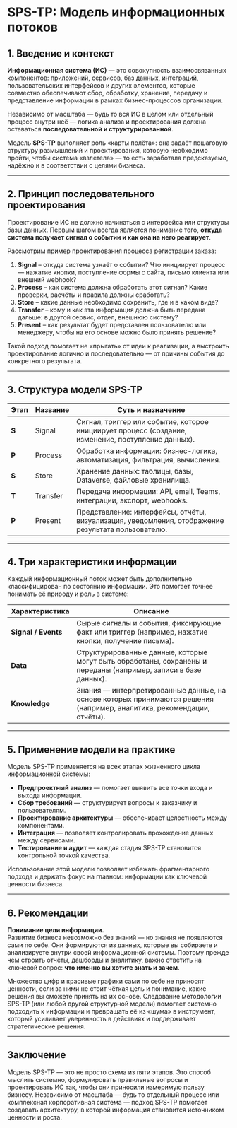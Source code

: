 
# SPS-TP: Модель информационных потоков

## 1. Введение и контекст

**Информационная система (ИС)** — это совокупность взаимосвязанных компонентов: приложений, сервисов, баз данных, интеграций, пользовательских интерфейсов и других элементов, которые совместно обеспечивают сбор, обработку, хранение, передачу и представление информации в рамках бизнес-процессов организации.  

Независимо от масштаба — будь то вся ИС в целом или отдельный процесс внутри неё — логика анализа и проектирования должна оставаться **последовательной и структурированной**.  

Модель **SPS-TP** выполняет роль «карты полёта»: она задаёт пошаговую структуру размышлений и проектирования, которую необходимо пройти, чтобы система «взлетела» — то есть заработала предсказуемо, надёжно и в соответствии с целями бизнеса.

---

## 2. Принцип последовательного проектирования

Проектирование ИС не должно начинаться с интерфейса или структуры базы данных. Первым шагом всегда является понимание того, **откуда система получает сигнал о событии и как она на него реагирует**.

Рассмотрим пример проектирования процесса регистрации заказа:

1. **Signal** – откуда система узнаёт о событии? Что инициирует процесс — нажатие кнопки, поступление формы с сайта, письмо клиента или внешний webhook?  
2. **Process** – как система должна обработать этот сигнал? Какие проверки, расчёты и правила должны сработать?  
3. **Store** – какие данные необходимо сохранить, где и в каком виде?  
4. **Transfer** – кому и как эта информация должна быть передана дальше: в другой сервис, отдел, внешнюю систему?  
5. **Present** – как результат будет представлен пользователю или менеджеру, чтобы на его основе можно было принять решение?

Такой подход помогает не «прыгать» от идеи к реализации, а выстроить проектирование логично и последовательно — от причины события до конкретного результата.

---

## 3. Структура модели SPS-TP

| Этап | Название  | Суть и назначение                                                                 |
|------|-----------|----------------------------------------------------------------------------------|
| **S** | Signal   | Сигнал, триггер или событие, которое инициирует процесс (создание, изменение, поступление данных). |
| **P** | Process  | Обработка информации: бизнес-логика, автоматизация, фильтрация, вычисления.       |
| **S** | Store    | Хранение данных: таблицы, базы, Dataverse, файловые хранилища.                    |
| **T** | Transfer | Передача информации: API, email, Teams, интеграции, экспорт, webhooks.           |
| **P** | Present  | Представление: интерфейсы, отчёты, визуализация, уведомления, отображение результата пользователю. |

---

## 4. Три характеристики информации

Каждый информационный поток может быть дополнительно классифицирован по состоянию информации. Это помогает точнее понимать её природу и роль в системе:

| Характеристика     | Описание                                                                                   |
|--------------------|--------------------------------------------------------------------------------------------|
| **Signal / Events** | Сырые сигналы и события, фиксирующие факт или триггер (например, нажатие кнопки, получение письма). |
| **Data**            | Структурированные данные, которые могут быть обработаны, сохранены и переданы (например, записи в базе данных). |
| **Knowledge**       | Знания — интерпретированные данные, на основе которых принимаются решения (например, аналитика, рекомендации, отчёты). |

---

## 5. Применение модели на практике

Модель SPS-TP применяется на всех этапах жизненного цикла информационной системы:

- **Предпроектный анализ** — помогает выявить все точки входа и выхода информации.  
- **Сбор требований** — структурирует вопросы к заказчику и пользователям.  
- **Проектирование архитектуры** — обеспечивает целостность между компонентами.  
- **Интеграция** — позволяет контролировать прохождение данных между сервисами.  
- **Тестирование и аудит** — каждая стадия SPS-TP становится контрольной точкой качества.

Использование этой модели позволяет избежать фрагментарного подхода и держать фокус на главном: информации как ключевой ценности бизнеса.

---

## 6. Рекомендации

**Понимание цели информации.**  
Развитие бизнеса невозможно без знаний — но знания не появляются сами по себе. Они формируются из данных, которые вы собираете и анализируете внутри своей информационной системы. Поэтому прежде чем строить отчёты, дашборды и аналитику, важно ответить на ключевой вопрос: **что именно вы хотите знать и зачем**.  

Множество цифр и красивые графики сами по себе не приносят ценности, если за ними не стоит чёткая цель и понимание, какие решения вы сможете принять на их основе. Следование методологии SPS-TP (или любой другой структурной модели) помогает системно подходить к информации и превращать её из «шума» в инструмент, который усиливает уверенность в действиях и поддерживает стратегические решения.

---

## Заключение

Модель SPS-TP — это не просто схема из пяти этапов. Это способ мыслить системно, формулировать правильные вопросы и проектировать ИС так, чтобы они приносили измеримую пользу бизнесу. Независимо от масштаба — будь то отдельный процесс или комплексная корпоративная система — подход SPS-TP помогает создавать архитектуру, в которой информация становится источником ценности и роста.
